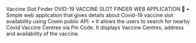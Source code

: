 Vaccine Slot Finder
OVID-19 VACCINE SLOT FINDER WEB APPLICATION 
• Simple web application that gives details about Covid-19 vaccine slot availability using Cowin public API.
• It allows the users to search for nearby Covid Vaccine Centres via Pin Code. It displays Vaccine Centres, address
and availability of the vaccine.